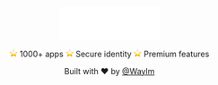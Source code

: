 <p align="center">
  <img src="./logo.svg" alt="Waylm Logo" width="180">
</p>

<p align="center">
  <img src="./star_2b50.png" width="14"/> 1000+ apps
  <img src="./star_2b50.png" width="14"/> Secure identity
  <img src="./star_2b50.png" width="14"/> Premium features
</p>

<p align="center">
  Built with ❤️ by <a href="https://github.com/Waylm">@Waylm</a>
</p>
